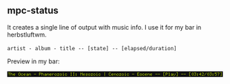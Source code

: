 ## mpc-status

It creates a single line of output with music info. I use it for my bar in herbstluftwm.

`artist - album - title -- [state] -- [elapsed/duration]`

Preview in my bar:

![preview](images/preview.png?raw=true "preview")
